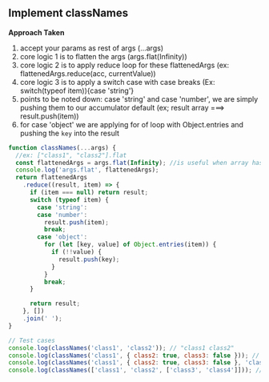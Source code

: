 ## Implement classNames

**Approach Taken**

1. accept your params as rest of args (...args)
2. core logic 1 is to flatten the args (args.flat(Infinity))
3. core logic 2 is to apply reduce loop for these flattenedArgs (ex: flattenedArgs.reduce(acc, currentValue))
4. core logic 3 is to apply a switch case with case breaks (Ex: switch(typeof item)){case 'string'}
5. points to be noted down: case 'string' and case 'number', we are simply pushing them to our accumulator default (ex; result array ===> result.push(item))
6. for case 'object' we are applying for of loop with Object.entries and pushing the `key` into the result

```js
function classNames(...args) {
  //ex: ["class1", "class2"].flat
  const flattenedArgs = args.flat(Infinity); //is useful when array has nested arrays
  console.log('args.flat', flattenedArgs);
  return flattenedArgs
    .reduce((result, item) => {
      if (item === null) return result;
      switch (typeof item) {
        case 'string':
        case 'number':
          result.push(item);
          break;
        case 'object':
          for (let [key, value] of Object.entries(item)) {
            if (!!value) {
              result.push(key);
            }
          }
          break;
      }

      return result;
    }, [])
    .join(' ');
}

// Test cases
console.log(classNames('class1', 'class2')); // "class1 class2"
console.log(classNames('class1', { class2: true, class3: false })); // "class1 class2"
console.log(classNames('class1', { class2: true, class3: false }, 'class4')); // "class1 class2 class4"
console.log(classNames(['class1', 'class2', ['class3', 'class4']])); // "class1 class2 class3 class4"
```
